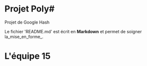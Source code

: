 Projet Poly#
============

Projet de Google Hash

Le fichier 'README.md' est écrit en **Markdown**
et permet de soigner la_mise_en_forme_.

L'équipe 15
============
